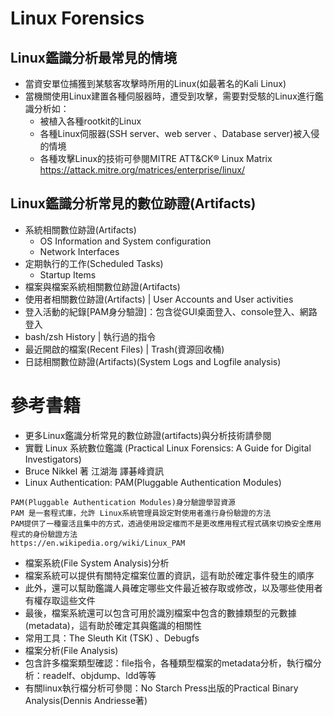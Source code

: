 # Linux Forensics

## Linux鑑識分析最常見的情境
- 當資安單位捕獲到某駭客攻擊時所用的Linux(如最著名的Kali Linux)
- 當機關使用Linux建置各種伺服器時，遭受到攻擊，需要對受駭的Linux進行鑑識分析如：
  - 被植入各種rootkit的Linux
  - 各種Linux伺服器(SSH server、web server 、Database server)被入侵的情境
  - 各種攻擊Linux的技術可參閱MITRE ATT&CK® Linux Matrix https://attack.mitre.org/matrices/enterprise/linux/

## Linux鑑識分析常見的數位跡證(Artifacts)
- 系統相關數位跡證(Artifacts)
  - OS Information and System configuration
  - Network Interfaces
- 定期執行的工作(Scheduled Tasks)
  - Startup Items
- 檔案與檔案系統相關數位跡證(Artifacts)
- 使用者相關數位跡證(Artifacts) | User Accounts and User activities
- 登入活動的紀錄[PAM身分驗證]：包含從GUI桌面登入、console登入、網路登入
- bash/zsh History | 執行過的指令
- 最近開啟的檔案(Recent Files) | Trash(資源回收桶)
- 日誌相關數位跡證(Artifacts)(System Logs and Logfile analysis)

# 參考書籍
- 更多Linux鑑識分析常見的數位跡證(artifacts)與分析技術請參閱
- 實戰 Linux 系統數位鑑識 (Practical Linux Forensics: A Guide for Digital Investigators)
- Bruce Nikkel 著 江湖海 譯碁峰資訊
- Linux Authentication: PAM(Pluggable Authentication Modules) 
```
PAM(Pluggable Authentication Modules)身分驗證學習資源
PAM 是一套程式庫，允許 Linux系統管理員設定對使用者進行身份驗證的方法
PAM提供了一種靈活且集中的方式，透過使用設定檔而不是更改應用程式程式碼來切換安全應用程式的身份驗證方法
https://en.wikipedia.org/wiki/Linux_PAM
```
- 檔案系統(File System Analysis)分析
- 檔案系統可以提供有關特定檔案位置的資訊，這有助於確定事件發生的順序
- 此外，還可以幫助鑑識人員確定哪些文件最近被存取或修改，以及哪些使用者有權存取這些文件
- 最後，檔案系統還可以包含可用於識別檔案中包含的數據類型的元數據(metadata)，這有助於確定其與鑑識的相關性
- 常用工具：The Sleuth Kit (TSK)  、Debugfs
- 檔案分析(File Analysis)
- 包含許多檔案類型確認：file指令，各種類型檔案的metadata分析，執行檔分析：readelf、objdump、ldd等等
- 有關linux執行檔分析可參閱：No Starch Press出版的Practical Binary Analysis(Dennis Andriesse著)

